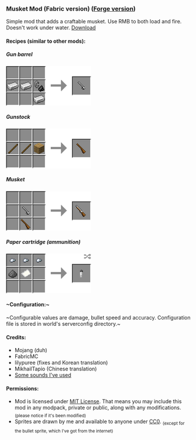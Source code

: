 ### Musket Mod (Fabric version) ([Forge version](https://github.com/ewewukek/mc-musketmod))

Simple mod that adds a craftable musket. Use RMB to both load and fire. Doesn't work under water. [Download](https://github.com/ewewukek/mc-musketmod-forge/releases/latest)

#### Recipes (similar to other mods):

##### Gun barrel
![](doc/barrel_recipe.png?raw=true)

##### Gunstock
![](doc/gunstock_recipe.png?raw=true)

##### Musket
![](doc/musket_recipe.png?raw=true)

##### Paper cartridge (ammunition)
![](doc/cartridge_recipe.png?raw=true)

#### ~Configuration:~

~Configurable values are damage, bullet speed and accuracy. Configuration file is stored in world's serverconfig directory.~

#### Credits:
- Mojang (duh)
- FabricMC
- lilypuree (fixes and Korean translation)
- MikhailTapio (Chinese translation)
- [Some sounds I've used](src/main/resources/assets/musketmod/sounds/credits.txt)

#### Permissions:
- Mod is licensed under [MIT License](LICENSE.txt). That means you may include this mod in any modpack, private or public, along with any modifications. <sub>(please notice if it's been modified)</sub>
- Sprites are drawn by me and available to anyone under [CC0](https://creativecommons.org/publicdomain/zero/1.0/). <sub>(except for the bullet sprite, which I've got from the internet)</sub>

